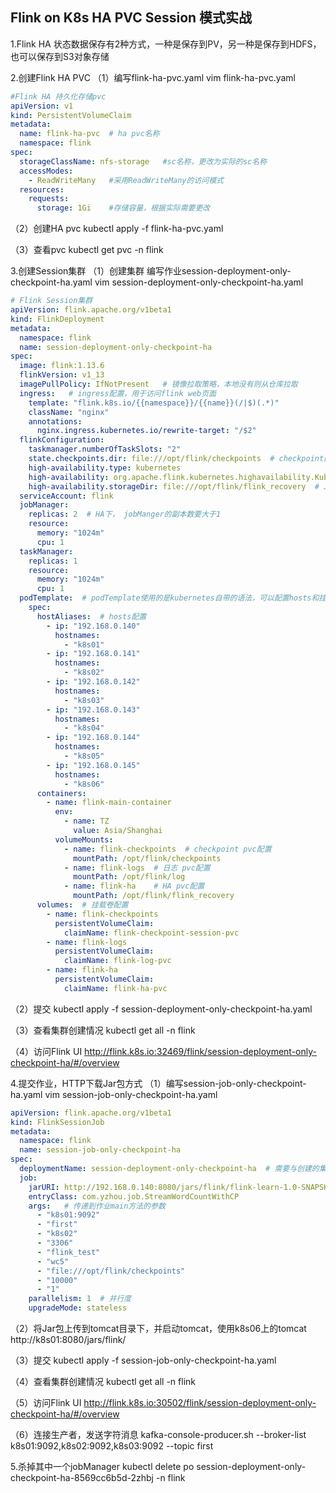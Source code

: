 ## Flink on K8s HA PVC Session 模式实战 

1.Flink HA 状态数据保存有2种方式，一种是保存到PV，另一种是保存到HDFS，也可以保存到S3对象存储



2.创建Flink HA PVC
（1）编写flink-ha-pvc.yaml
vim flink-ha-pvc.yaml

```yaml
#Flink HA 持久化存储pvc
apiVersion: v1
kind: PersistentVolumeClaim
metadata:
  name: flink-ha-pvc  # ha pvc名称
  namespace: flink
spec:
  storageClassName: nfs-storage   #sc名称，更改为实际的sc名称
  accessModes:
    - ReadWriteMany   #采用ReadWriteMany的访问模式
  resources:
    requests:
      storage: 1Gi    #存储容量，根据实际需要更改
```

（2）创建HA pvc
kubectl apply -f flink-ha-pvc.yaml  

（3）查看pvc
kubectl get pvc -n flink

3.创建Session集群
（1）创建集群
编写作业session-deployment-only-checkpoint-ha.yaml
vim session-deployment-only-checkpoint-ha.yaml

```yaml
# Flink Session集群
apiVersion: flink.apache.org/v1beta1
kind: FlinkDeployment
metadata:
  namespace: flink
  name: session-deployment-only-checkpoint-ha
spec:
  image: flink:1.13.6
  flinkVersion: v1_13
  imagePullPolicy: IfNotPresent   # 镜像拉取策略，本地没有则从仓库拉取
  ingress:   # ingress配置，用于访问flink web页面
    template: "flink.k8s.io/{{namespace}}/{{name}}(/|$)(.*)"
    className: "nginx"
    annotations:
      nginx.ingress.kubernetes.io/rewrite-target: "/$2"
  flinkConfiguration:
    taskmanager.numberOfTaskSlots: "2"
    state.checkpoints.dir: file:///opt/flink/checkpoints  # checkpoint的默认路径
    high-availability.type: kubernetes
    high-availability: org.apache.flink.kubernetes.highavailability.KubernetesHaServicesFactory # JobManager HA
    high-availability.storageDir: file:///opt/flink/flink_recovery  # JobManager HA数据保存路径
  serviceAccount: flink
  jobManager:
    replicas: 2  # HA下， jobManger的副本数要大于1
    resource:
      memory: "1024m"
      cpu: 1
  taskManager:
    replicas: 1
    resource:
      memory: "1024m"
      cpu: 1
  podTemplate:  # podTemplate使用的是kubernetes自带的语法，可以配置hosts和挂载卷等资源
    spec:
      hostAliases:  # hosts配置
        - ip: "192.168.0.140"
          hostnames:
            - "k8s01"
        - ip: "192.168.0.141"
          hostnames:
            - "k8s02"
        - ip: "192.168.0.142"
          hostnames:
            - "k8s03"
        - ip: "192.168.0.143"
          hostnames:
            - "k8s04"
        - ip: "192.168.0.144"
          hostnames:
            - "k8s05"
        - ip: "192.168.0.145"
          hostnames:
            - "k8s06"
      containers:
        - name: flink-main-container
          env:
            - name: TZ
              value: Asia/Shanghai
          volumeMounts:
            - name: flink-checkpoints  # checkpoint pvc配置
              mountPath: /opt/flink/checkpoints
            - name: flink-logs  # 日志 pvc配置
              mountPath: /opt/flink/log
            - name: flink-ha    # HA pvc配置
              mountPath: /opt/flink/flink_recovery
      volumes:  # 挂载卷配置
        - name: flink-checkpoints
          persistentVolumeClaim:
            claimName: flink-checkpoint-session-pvc
        - name: flink-logs
          persistentVolumeClaim:
            claimName: flink-log-pvc
        - name: flink-ha
          persistentVolumeClaim:
            claimName: flink-ha-pvc
```


（2）提交
kubectl apply -f session-deployment-only-checkpoint-ha.yaml

（3）查看集群创建情况
kubectl get all -n flink

（4）访问Flink UI
http://flink.k8s.io:32469/flink/session-deployment-only-checkpoint-ha/#/overview

4.提交作业，HTTP下载Jar包方式
（1）编写session-job-only-checkpoint-ha.yaml
vim session-job-only-checkpoint-ha.yaml

```yaml
apiVersion: flink.apache.org/v1beta1
kind: FlinkSessionJob
metadata:
  namespace: flink
  name: session-job-only-checkpoint-ha
spec:
  deploymentName: session-deployment-only-checkpoint-ha  # 需要与创建的集群名称一致
  job:
    jarURI: http://192.168.0.140:8080/jars/flink/flink-learn-1.0-SNAPSHOT-jar-with-dependencies.jar # 使用http方式下载jar包
    entryClass: com.yzhou.job.StreamWordCountWithCP
    args:   # 传递到作业main方法的参数
      - "k8s01:9092"
      - "first"
      - "k8s02"
      - "3306"
      - "flink_test"
      - "wc5"
      - "file:///opt/flink/checkpoints"
      - "10000"
      - "1"
    parallelism: 1  # 并行度
    upgradeMode: stateless
```
    


（2）将Jar包上传到tomcat目录下，并启动tomcat，使用k8s06上的tomcat 
http://k8s01:8080/jars/flink/

（3）提交
kubectl apply -f session-job-only-checkpoint-ha.yaml

（4）查看集群创建情况
kubectl get all -n flink

（5）访问Flink UI
http://flink.k8s.io:30502/flink/session-deployment-only-checkpoint-ha/#/overview

（6）连接生产者，发送字符消息
kafka-console-producer.sh --broker-list k8s01:9092,k8s02:9092,k8s03:9092 --topic first

5.杀掉其中一个jobManager
kubectl delete po session-deployment-only-checkpoint-ha-8569cc6b5d-2zhbj -n flink